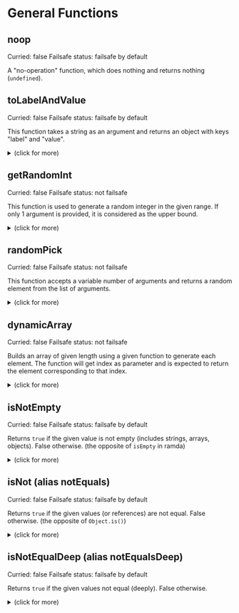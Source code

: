# General Functions

## noop

Curried: false
Failsafe status: failsafe by default

A "no-operation" function, which does nothing and returns nothing (`undefined`).

## toLabelAndValue

Curried: false
Failsafe status: failsafe by default

This function takes a string as an argument and returns an object with keys
"label" and "value".

<details>
<summary>(click for more)</summary>

### Arguments:
- `string`: A string that needs to be converted to an object.

### Usage:

```js
toLabelAndValue("test");

// output: {label: "test", value: "test"}
```

</details>

## getRandomInt

Curried: false
Failsafe status: not failsafe

This function is used to generate a random integer in the given range. If only 1 argument is provided, it is considered as the upper bound.

<details>
<summary>(click for more)</summary>

### Arguments:
- `a`: The lower bound of the range. Defaults to 0.
- `b`: The upper bound of the range. Defaults to 9007199254740991.

### Usage:

```js
getRandomInt(); // returns a random integer between 0 and 9007199254740991 (MAX_SAFE_INTEGER)
getRandomInt(10); // returns a random integer between 0 and 10
getRandomInt(1, 5); // returns a random integer between 1 and 5
```

</details>

## randomPick

Curried: false
Failsafe status: not failsafe

This function accepts a variable number of arguments and returns a random
element from the list of arguments.

<details>
<summary>(click for more)</summary>

### Arguments:
- Any number of arguments.

### Usage:

```js
randomPick("arg1", "arg2", "arg3", "arg4", "arg5");

// output: a random element from the list "arg1", "arg2", "arg3", "arg4" and "arg5"
```

</details>

## dynamicArray

Curried: false
Failsafe status: not failsafe

Builds an array of given length using a given function to generate each element.
The function will get index as parameter and is expected to return the element
corresponding to that index.

<details>
<summary>(click for more)</summary>

### Arguments:
- `count`: The length of the array to be generated.
- `elementGenerator`: The function that returns the element to be generated for that index. This function will get index as a parameter.

### Usage:

```js
dynamicArray(3, index => `option ${index + 1}`);

// output: ["option 1", "option 2", "option 3"]
```

</details>

## isNotEmpty

Curried: false
Failsafe status: failsafe by default

Returns `true` if the given value is not empty (includes strings, arrays,
objects). False otherwise. (the opposite of `isEmpty` in ramda)

<details>
<summary>(click for more)</summary>

### Arguments:
- The value to be checked. Accepts strings, arrays or objects

### Usage:

```js
isNotEmpty(""); // returns false
isNotEmpty(["a"]); // returns true
isNotEMpty({ name: "Oliver" }); //return true
```

</details>

## isNot (alias notEquals)

Curried: false
Failsafe status: failsafe by default

Returns `true` if the given values (or references) are not equal. False
otherwise. (the opposite of `Object.is()`)

<details>
<summary>(click for more)</summary>

### Arguments:
- The two values to be checked for equality.

### Usage:

```js
isNot("Oliver", "Sam"); // returns true
isNot("Oliver", "Oliver"); // returns false
```

</details>

## isNotEqualDeep (alias notEqualsDeep)

Curried: false
Failsafe status: failsafe by default

Returns `true` if the given values not equal (deeply). False otherwise.

<details>
<summary>(click for more)</summary>

### Arguments:
- The two values to be checked for equality. It can also include deeply nested objects.

### Usage:

```js
const object1 = {
  a: 1,
  b: { c: 3 }
}

const object2 = {
  a: 1,
  b: { c: 2 }
}
isNotEqualsDeep(object1, object2); //returns true
```

</details>
